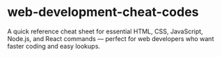 # web-development-cheat-codes
A quick reference cheat sheet for essential HTML, CSS, JavaScript, Node.js, and React commands — perfect for web developers who want faster coding and easy lookups.
